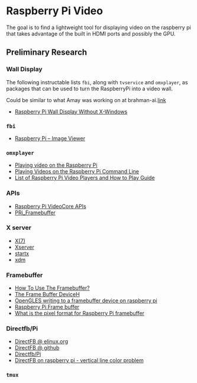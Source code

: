 # Raspberry Pi Video

The goal is to find a lightweight tool for displaying video on the raspberry pi that takes advantage of the built in HDMI ports and possibly the GPU.

## Preliminary Research

### Wall Display

The following instructable lists `fbi`, along with `tvservice` and `omxplayer`, as packages that can be used to turn the RaspberryPi into a video wall.

Could be similar to what Amay was working on at brahman-ai.[link](https://github.com/eulphean/brahman-ai/blob/master/VideoInstallation.md)

* [Raspberry Pi Wall Display Without X-Windows
](https://www.instructables.com/id/Raspberry-Pi-Wall-Display-Without-X-Windows/)

### `fbi`

* [Raspberry Pi – Image Viewer](https://claychaplin.com/raspberry/raspberry-pi-image-viewer/)

### `omxplayer`

* [Playing video on the Raspberry Pi](https://www.raspberrypi.org/documentation/usage/video/)
* [Playing Videos on the Raspberry Pi Command Line](https://www.raspberrypi-spy.co.uk/2013/06/playing-videos-on-the-raspberry-pi-command-line/)
* [List of Raspberry Pi Video Players and How to Play Guide](https://www.raspberrypistarterkits.com/guide/raspberry-pi-video-player/)

### APIs

* [Raspberry Pi VideoCore APIs](https://elinux.org/Raspberry_Pi_VideoCore_APIs)
* [PRi_Framebuffer](https://elinux.org/RPi_Framebuffer)

### X server

* [X(7)](https://manpages.debian.org/stretch/xorg-docs-core/X.7.en.html)
* [Xserver](https://manpages.debian.org/stretch/xserver-common/Xserver.1.en.html)
* [startx](https://manpages.debian.org/stretch/xinit/startx.1.en.html)
* [xdm](https://manpages.debian.org/stretch/xdm/xdm.1.en.html)

### Framebuffer

* [How To Use The Framebuffer?](https://www.raspberrypi.org/forums/viewtopic.php?p=1018365)
* [The Frame Buffer DeviceH](https://www.kernel.org/doc/Documentation/fb/framebuffer.txt)
* [OpenGLES writing to a framebuffer device on raspberry pi](https://www.reddit.com/r/opengl/comments/2gx3jn/opengles_writing_to_a_framebuffer_device_on/cko6d0k/)
* [Raspberry Pi Frame buffer](http://magicsmoke.co.za/?p=284)
* [What is the pixel format for Raspberry Pi framebuffer](https://raspberrypi.stackexchange.com/questions/90097/what-is-the-pixel-format-for-raspberry-pi-framebuffer)

### Directfb/Pi

* [DirectFB @ elinux.org](https://elinux.org/DirectFB)
* [DirectFB @ github](https://github.com/DirectFB/directfb)
* [Directfb/Pi](https://www.raspberrypi.org/forums/viewtopic.php?p=144694)
* [DirectFB on raspberry pi - vertical line color problem](https://raspberrypi.stackexchange.com/questions/59841/directfb-on-raspberry-pi-vertical-line-color-problem)

### `tmux`